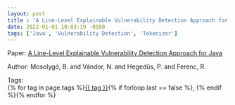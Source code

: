 ```yaml
---
layout: post
title : 'A Line-Level Explainable Vulnerability Detection Approach for Java'
date: 2022-01-01 10:03:19 -0500
tags: ['Java', 'Vulnerability Detection', 'Tokenizer']
---
```

Paper: [A Line-Level Explainable Vulnerability Detection Approach for Java](https://link.springer.com/10.1007/978-3-031-10542-5_8)

Author: Mosolygó, B.
and Vándor, N.
and Hegedűs, P.
and Ferenc, R.




 Tags:  
        <span>{% for tag in page.tags %}<a href="/tags/#{{ tag | slugify }}">{{ tag }}</a>{% if forloop.last == false %}, {% endif %}{% endfor %}</span>
